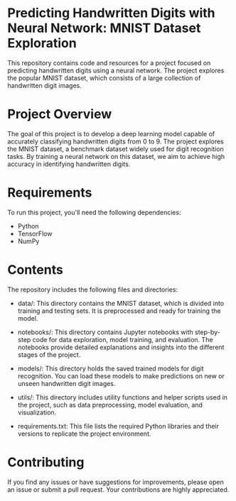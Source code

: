 # Predicting Handwritten Digits with Neural Network: MNIST Dataset Exploration
This repository contains code and resources for a project focused on predicting handwritten digits using a neural network. The project explores the popular MNIST dataset, which consists of a large collection of handwritten digit images.

# Project Overview
The goal of this project is to develop a deep learning model capable of accurately classifying handwritten digits from 0 to 9. The project explores the MNIST dataset, a benchmark dataset widely used for digit recognition tasks. By training a neural network on this dataset, we aim to achieve high accuracy in identifying handwritten digits.

# Requirements
To run this project, you'll need the following dependencies:

- Python
- TensorFlow
- NumPy


# Contents
The repository includes the following files and directories:

- data/: This directory contains the MNIST dataset, which is divided into training and testing sets. It is preprocessed and ready for training the model.

- notebooks/: This directory contains Jupyter notebooks with step-by-step code for data exploration, model training, and evaluation. The notebooks provide detailed explanations and insights into the different stages of the project.

- models/: This directory holds the saved trained models for digit recognition. You can load these models to make predictions on new or unseen handwritten digit images.

- utils/: This directory includes utility functions and helper scripts used in the project, such as data preprocessing, model evaluation, and visualization.

- requirements.txt: This file lists the required Python libraries and their versions to replicate the project environment.

# Contributing
If you find any issues or have suggestions for improvements, please open an issue or submit a pull request. Your contributions are highly appreciated.
